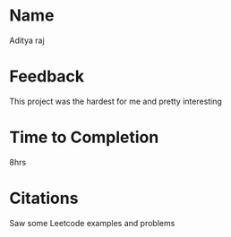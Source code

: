 # Name
Aditya raj

# Feedback
This project was the hardest for me and pretty interesting

# Time to Completion
8hrs

# Citations
Saw some Leetcode examples and problems